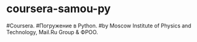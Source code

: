 # coursera-samou-py
#Coursera.
#Погружение в Python.
#by Moscow Institute of Physics and Technology, Mail.Ru Group & ФРОО.
